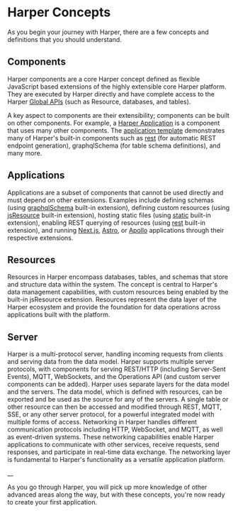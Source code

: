 # Harper Concepts

As you begin your journey with Harper, there are a few concepts and definitions that you should understand.

## Components
Harper components are a core Harper concept defined as flexible JavaScript based extensions of the highly extensible core Harper platform. They are executed by Harper directly and have complete access to the Harper [Global APIs](https://docs.harperdb.io/docs/technical-details/reference/globals) (such as Resource, databases, and tables).

A key aspect to components are their extensibility; components can be built on other components. For example, a [Harper Application](https://docs.harperdb.io/docs/developers/applications) is a component that uses many other components. The [application template](https://github.com/HarperDB/application-template) demonstrates many of Harper's built-in components such as [rest](https://docs.harperdb.io/docs/developers/components/built-in#rest) (for automatic REST endpoint generation), graphqlSchema (for table schema definitions), and many more.

## Applications
Applications are a subset of components that cannot be used directly and must depend on other extensions. Examples include defining schemas (using [graphqlSchema](https://docs.harperdb.io/docs/developers/components/built-in#graphqlschema) built-in extension), defining custom resources (using [jsResource](https://docs.harperdb.io/docs/developers/components/built-in#jsresource) built-in extension), hosting static files (using [static](https://docs.harperdb.io/docs/developers/components/built-in#static) built-in extension), enabling REST querying of resources (using [rest](https://docs.harperdb.io/docs/developers/components/built-in#rest) built-in extension), and running [Next.js](https://github.com/HarperDB/nextjs), [Astro](https://github.com/HarperDB/astro), or [Apollo](https://github.com/HarperDB/apollo) applications through their respective extensions.

## Resources
Resources in Harper encompass databases, tables, and schemas that store and structure data within the system. The concept is central to Harper's data management capabilities, with custom resources being enabled by the built-in jsResource extension. Resources represent the data layer of the Harper ecosystem and provide the foundation for data operations across applications built with the platform.

## Server
Harper is a  multi-protocol server, handling incoming requests from clients and serving data from the data model. Harper supports multiple server protocols, with components for serving REST/HTTP (including Server-Sent Events), MQTT, WebSockets, and the Operations API (and custom server components can be added). Harper uses separate layers for the data model and the servers. The data model, which is defined with resources, can be exported and be used as the source for any of the servers. A single table or other resource can then be accessed and modified through REST, MQTT, SSE, or any other server protocol, for a powerful integrated model with multiple forms of access.
Networking in Harper handles different communication protocols including HTTP, WebSocket, and MQTT, as well as event-driven systems. These networking capabilities enable Harper applications to communicate with other services, receive requests, send responses, and participate in real-time data exchange. The networking layer is fundamental to Harper's functionality as a versatile application platform.

__

As you go through Harper, you will pick up more knowledge of other advanced areas along the way, but with these concepts, you're now ready to create your first application.